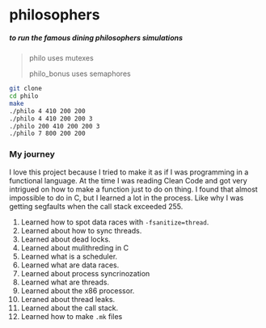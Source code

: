 # philosophers

##### to run the famous dining philosophers simulations    

> philo uses mutexes
>
> philo_bonus uses semaphores
>

```sh
git clone
cd philo
make
./philo 4 410 200 200
./philo 4 410 200 200 3
./philo 200 410 200 200 3
./philo 7 800 200 200
```

### My journey

I love this project because I tried to make it as if I was programming in a functional language.
At the time I was reading Clean Code and got very intrigued on how to make a function just to do on thing.
I found that almost impossible to do in C, but I learned a lot in the process. Like why I was getting segfaults when the call stack exceeded 255.

1. Learned how to spot data races with `-fsanitize=thread`.
2. Learned about how to sync threads.
3. Learned about dead locks.
4. Learned about mulithreding in C
5. Learned what is a scheduler. 
6. Learned what are data races.
7. Learned about process syncrinozation
8. Learned what are threads.
9. Learned about the x86 processor.
10. Leraned about thread leaks.
11. Learned about the call stack.
12. Learned how to make `.mk` files
